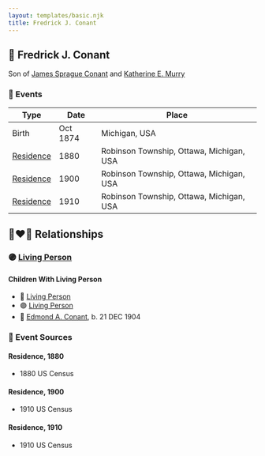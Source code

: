 ```yaml
---
layout: templates/basic.njk
title: Fredrick J. Conant
---
```

## 🔵 Fredrick J. Conant

Son of [James Sprague Conant](/people/6/62404416) and [Katherine E. Murry](/people/2/25746290)

### 📆 Events

Type | Date | Place
------ | ------ | ------
Birth | Oct 1874 | Michigan, USA
[Residence](#event-52196e0b-9e65-4a7f-be11-42fdae09a343) | 1880 | Robinson Township, Ottawa, Michigan, USA
[Residence](#event-b619407c-af2d-4218-8d9c-0a9712082425) | 1900 | Robinson Township, Ottawa, Michigan, USA
[Residence](#event-4757fb4a-be5f-4bbf-81ff-7f421e3a2c57) | 1910 | Robinson Township, Ottawa, Michigan, USA

## 👩‍❤️‍👨 Relationships

### 🟣 [Living Person](/people/8/84331585)

#### Children With Living Person
* 🔵 [Living Person](/people/9/99028500)
* 🟣 [Living Person](/people/8/81597840)
* 🔵 [Edmond A. Conant](/people/5/5523762), b. 21 DEC 1904
### 📰 Event Sources

#### <a id="event-52196e0b-9e65-4a7f-be11-42fdae09a343"></a> Residence, 1880
* 1880 US Census

#### <a id="event-b619407c-af2d-4218-8d9c-0a9712082425"></a> Residence, 1900
* 1910 US Census

#### <a id="event-4757fb4a-be5f-4bbf-81ff-7f421e3a2c57"></a> Residence, 1910
* 1910 US Census
